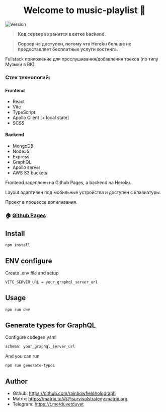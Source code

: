 <h1 align="center">Welcome to music-playlist 👋</h1>
<p>
  <img alt="Version" src="https://img.shields.io/badge/version-0.1.0-blue.svg?cacheSeconds=2592000" />
</p>

> <strong>Код сервера хранится в ветке backend.</strong>

> <strong>Сервер не доступен, потому что Heroku больше не предоставляет бесплатные услуги хостинга.</strong>

Fullstack приложение для прослушивания/добавления треков (по типу Музыки в ВК).

<h3>Стек технологий:<h3>
<h4>Frontend</h4>
<ul>
  <li>React</li>
  <li>Vite</li>
  <li>TypeScript</li>
  <li>Apollo Client [+ local state]</li>
  <li>SCSS</li>
</ul>

<h4>Backend</h4>
<ul>
  <li>MongoDB</li>
  <li>NodeJS</li>
  <li>Express</li>
  <li>GraphQL</li>
  <li>Apollo server</li>
  <li>AWS S3 buckets</li>
</ul>

Frontend задеплоен на Github Pages, а backend на Heroku.

Layout адаптивен под мобильные устройства и доступен с клавиатуры.

Проект в процессе допиливания.

### 🏠 [Github Pages](https://rainbowfieldholograph.github.io/music-playlist-fullstack/)

## Install

```sh
npm install
```

## ENV configure

Create .env file and setup

```sh
VITE_SERVER_URL = your_graphql_server_url
```

## Usage

```sh
npm run dev
```

## Generate types for GraphQL

Configure codegen.yaml

```sh
schema: your_graphql_server_url
```

And you can run

```sh
npm run generate-types
```

## Author

- Github: https://github.com/rainbowfieldholograph
- Matrix: https://matrix.to/#/@survivalstrategy:matrix.org
- Telegram: https://t.me/duvetduvet
